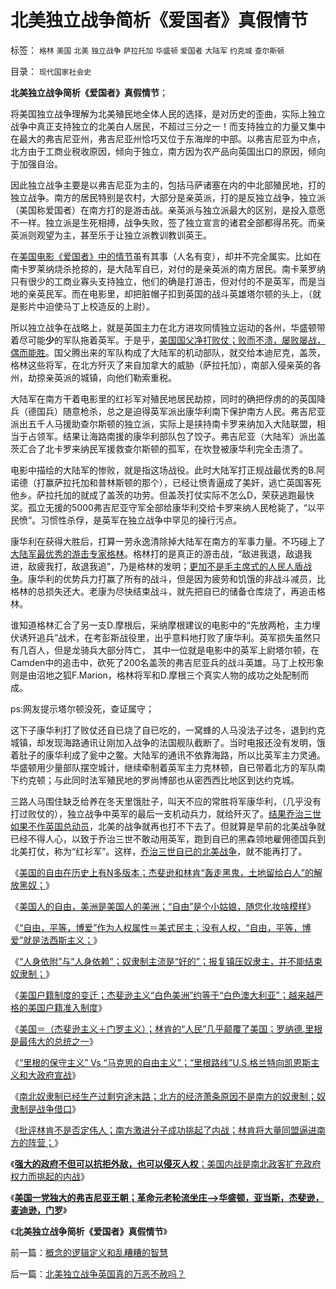 # 北美独立战争简析《爱国者》真假情节

标签： `格林` `美国` `北美` `独立战争` `萨拉托加` `华盛顿` `爱国者` `大陆军` `约克城` `查尔斯顿` 

目录： `现代国家社会史`

**北美独立战争简析《爱国者》真假情节**；

将美国独立战争理解为北美殖民地全体人民的选择，是对历史的歪曲，实际上独立战争中真正支持独立的北美白人居民，不超过三分之一！而支持独立的力量又集中在最大的弗吉尼亚州，弗吉尼亚州恰巧又位于东海岸的中部。以弗吉尼亚为中点，北方由于工商业税收原因，倾向于独立，南方因为农产品向英国出口的原因，倾向于加强自治。

因此独立战争主要是以弗吉尼亚为主的，包括马萨诸塞在内的中北部殖民地，打的独立战争。南方的居民特别是农村，大部分是亲英派，打的是反独立战争，独立派（美国称爱国者）在南方打的是游击战。亲英派与独立派最大的区别，是投入意愿不一样。独立派是生死相搏，战争失败，签了独立宣言的诸君全部都得吊死。而亲英派则观望为主，甚至乐于让独立派教训教训英王。

在[美国电影《爱国者》中的情节](../../../2008/3/22/《爱国者》后谈北美独立战争的政治经济外交军事史.md)虽有其事（人名有变），却并不完全属实。比如在南卡罗莱纳烧杀抢掠的，是大陆军自已，对付的是亲英派的南方居民。南卡莱罗纳只有很少的工商业寡头支持独立，他们的确是打游击，但对付的不是英军，而是当地的亲英民军。而在电影里，却把脏帽子扣到英国的战斗英雄塔尔顿的头上，（就是影片中迫使马丁上校造反的上尉）。

所以独立战争在战略上，就是英国主力在北方进攻同情独立运动的各州，华盛顿带着尽可能**少**的军队拖着英军。于是乎，[美国国父净打败仗；败而不溃，屡败屡战，偶而能胜](../../../2011/4/19/美国国父华盛顿，麦迪逊，杰斐逊，汉密尔顿.md)。国父腾出来的军队构成了大陆军的机动部队，就交给本迪尼克，盖茨，格林这些将军，在北方歼灭了来自加拿大的威胁（萨拉托加），南部入侵亲英的各州，劫掠亲英派的城镇，向他们勒索重税。

大陆军在南方干着电影里的红衫军对殖民地居民劫掠，同时的确把俘虏的的英国降兵（德国兵）随意枪杀，总之是迫得英军派出康华利南下保护南方人民。弗吉尼亚派出五千人马援助查尔斯顿的独立派，实际上是挟持南卡罗来纳加入大陆联盟，相当于占领军。结果让海路南援的康华利部队包了饺子。弗吉尼亚（大陆军）派出盖茨汇合了北卡罗来纳民军援救查尔斯顿的孤军，在坎登被康华利完全击溃了。

电影中描绘的大陆军的惨败，就是指这场战役。此时大陆军打正规战最优秀的B.阿诺德（打赢萨拉托加和普林斯顿的那个），已经让愤青逼成了美奸，逃亡英国客死他乡。萨拉托加的就成了盖茨的功劳。但盖茨打仗实际不怎么D，荣获逃跑最快奖。孤立无援的5000弗吉尼亚守军全部给康华利交给卡罗来纳人民枪毙了，“以平民愤”。习惯性杀俘，是英军在独立战争中罕见的操行污点。

康华利在获得大胜后，打算一劳永逸清除掉大陆军在南方的军事力量。不巧碰上了[大陆军最优秀的游击专家格林](../../../2009/6/30/不惜一切代价打游击，不是人民的义务.md)。格林打的是真正的游击战，“敌进我退，敌退我进，敌疲我打，敌退我追”，乃是格林的发明；[更加不是毛主席式的人民人盾战争](../../../2009/11/29/不要再幻想“游击救国”.md)。康华利的优势兵力打赢了所有的战斗，但是因为疲劳和饥饿的非战斗减员，比格林的总损失还大。老康为尽快结束战斗，就先把自已的储备仓库烧了，再追击格林。

谁知道格林汇合了另一支D.摩根后，采纳摩根建议的电影中的“先放两枪，主力埋伏诱歼追兵”战术，在考彭斯战役里，出乎意料地打败了康华利。英军损失虽然只有几百人，但是龙骑兵大部分阵亡，
其中一位就是电影中的英军上尉塔尔顿，在Camden中的追击中，砍死了200名盖茨的弗吉尼亚兵的战斗英雄。马丁上校形象则是由沼地之狐F.Marion，格林将军和D.摩根三个真实人物的成功之处配制而成。

ps:网友提示塔尔顿没死，查证属守；



这下子康华利打了败仗还自已烧了自已吃的，一窝蜂的人马没法子过冬，退到约克城镇，却发现海路通讯让刚加入战争的法国舰队截断了。当时电报还没有发明，饿着肚子的康华利成了瓮中之鳖。大陆军的通讯不依靠海路，所以比英军主力灵通。华盛顿用少量部队摆空城计，继续牵制着英军主力克林顿，自已带着北方的军队南下约克顿；与此同时法军殖民地的罗尚博部也从密西西比地区到达约克城。

三路人马围住缺乏给养在冬天里饿肚子，叫天不应的常胜将军康华利，（几乎没有打过败仗的），独立战争中英军的最后一支机动兵力，就给歼灭了。[结果乔治三世如果不作英国总动员](../../../2009/9/30/永久性的全国全民总动员.md)，北美的战争就再也打不下去了。但就算是早前的北美战争就已经不得人心，以致于乔治三世不敢动用英军，跑到自已的黑森领地雇佣德国兵到北美打仗，称为“红衫军”。这样，[乔治三世自已的北美战争](../../../2011/3/15/美国的农民工和户籍制度和印第安人.md)，就不能再打了。

《[美国的自由在历史上有N多版本；杰斐逊和林肯“轰走黑鬼，土地留给白人”的解放黑奴；](../../../2011/5/4/林肯“解放黑奴，轰走黑鬼”.md)》

《[美国人的自由，美洲是美国人的美洲；“自由”是个小姑娘，随您化妆啥模样](../../../2011/5/4/“自由”是个小姑娘.md)》

《[“自由，平等，博爱”作为人权属性＝美式民主；没有人权，“自由，平等，博爱”就是法西斯主义；](../../../2011/5/5/用“自由，平等，博爱”酿造法西斯主义.md)》

《[“人身依附”与“人身依赖”；奴隶制主流是“好的”；报复镇压奴隶主，并不能结束奴隶制；](../../../2011/5/5/奴隶主大多数是仁慈的，道德是高尚的.md)》

《[美国户籍制度的变迁；杰斐逊主义“白色美洲”约等于“白色澳大利亚”；越来越严格的美国户籍准入制度](../../../2011/5/5/美国户籍制度两百年简史.md)》

《[美国＝（杰斐逊主义＋门罗主义）；林肯的“人民”几乎颠覆了美国；罗纳德.里根是最伟大的总统之一](../../../2011/5/6/林肯的“人民”和伟大的罗纳德里根.md)》

《[“里根的保守主义” Vs
“马克思的自由主义”；“里根路线”U.S.格兰特向凯恩斯主义和大政府宣战](../../../2011/5/6/里根的保守主义和格兰特总统.md)》

《[南北奴隶制已经生产过剩穷途末路；北方的经济萧条原因不是南方的奴隶制；奴隶制是战争借口](../../../2011/5/7/南北战争的原因不是奴隶制.md)》

《[批评林肯不是否定伟人；南方激进分子成功挑起了内战；林肯将大量同盟逼进南方的阵营；](../../../2011/5/7/乱世佳人灰飞烟灭；批评林肯不是否定伟人.md)》

《[**强大的政府不但可以抗拒外敌，也可以侵灭人权**；美国内战是南北政客扩充政府权力而挑起的内战](../../../2011/5/7/林肯制造了美国联邦最危险的年代.md)》

《**[美国一党独大的弗吉尼亚王朝；革命元老轮流坐庄——>华盛顿，亚当斯，杰斐逊，麦迪逊，门罗](../../../2011/5/7/美国一党独大的弗吉尼亚王朝.md)**》

《**北美独立战争简析《爱国者》真假情节**》

前一篇：[概念的逻辑定义和乱糟糟的智慧](../../../2011/5/8/概念的逻辑定义和乱糟糟的智慧.md)

后一篇：[北美独立战争英国真的万恶不赦吗？](../../../2011/5/8/北美独立战争英国真的万恶不赦吗？.md)